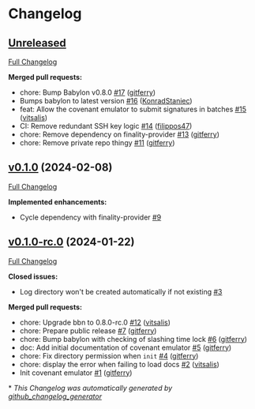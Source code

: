 # Changelog

## [Unreleased](https://github.com/babylonchain/covenant-emulator/tree/HEAD)

[Full Changelog](https://github.com/babylonchain/covenant-emulator/compare/v0.1.0...HEAD)

**Merged pull requests:**

- chore: Bump Babylon v0.8.0 [\#17](https://github.com/babylonchain/covenant-emulator/pull/17) ([gitferry](https://github.com/gitferry))
- Bumps babylon to latest version [\#16](https://github.com/babylonchain/covenant-emulator/pull/16) ([KonradStaniec](https://github.com/KonradStaniec))
- feat: Allow the covenant emulator to submit signatures in batches [\#15](https://github.com/babylonchain/covenant-emulator/pull/15) ([vitsalis](https://github.com/vitsalis))
- CI: Remove redundant SSH key logic [\#14](https://github.com/babylonchain/covenant-emulator/pull/14) ([filippos47](https://github.com/filippos47))
- chore: Remove dependency on finality-provider [\#13](https://github.com/babylonchain/covenant-emulator/pull/13) ([gitferry](https://github.com/gitferry))
- chore: Remove private repo thingy [\#11](https://github.com/babylonchain/covenant-emulator/pull/11) ([gitferry](https://github.com/gitferry))

## [v0.1.0](https://github.com/babylonchain/covenant-emulator/tree/v0.1.0) (2024-02-08)

[Full Changelog](https://github.com/babylonchain/covenant-emulator/compare/v0.1.0-rc.0...v0.1.0)

**Implemented enhancements:**

- Cycle dependency with finality-provider [\#9](https://github.com/babylonchain/covenant-emulator/issues/9)

## [v0.1.0-rc.0](https://github.com/babylonchain/covenant-emulator/tree/v0.1.0-rc.0) (2024-01-22)

[Full Changelog](https://github.com/babylonchain/covenant-emulator/compare/5187e721981f61e36012e183af9171068d9b2544...v0.1.0-rc.0)

**Closed issues:**

- Log directory won't be created automatically if not existing [\#3](https://github.com/babylonchain/covenant-emulator/issues/3)

**Merged pull requests:**

- chore: Upgrade bbn to 0.8.0-rc.0 [\#12](https://github.com/babylonchain/covenant-emulator/pull/12) ([vitsalis](https://github.com/vitsalis))
- chore: Prepare public release [\#7](https://github.com/babylonchain/covenant-emulator/pull/7) ([gitferry](https://github.com/gitferry))
- chore: Bump babylon with checking of slashing time lock [\#6](https://github.com/babylonchain/covenant-emulator/pull/6) ([gitferry](https://github.com/gitferry))
- doc: Add initial documentation of covenant emulator [\#5](https://github.com/babylonchain/covenant-emulator/pull/5) ([gitferry](https://github.com/gitferry))
- chore: Fix directory permission when `init` [\#4](https://github.com/babylonchain/covenant-emulator/pull/4) ([gitferry](https://github.com/gitferry))
- chore: display the error when failing to load docs [\#2](https://github.com/babylonchain/covenant-emulator/pull/2) ([vitsalis](https://github.com/vitsalis))
- Init covenant emulator [\#1](https://github.com/babylonchain/covenant-emulator/pull/1) ([gitferry](https://github.com/gitferry))



\* *This Changelog was automatically generated by [github_changelog_generator](https://github.com/github-changelog-generator/github-changelog-generator)*
